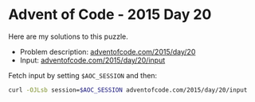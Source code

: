 # Advent of Code - 2015 Day 20
Here are my solutions to this puzzle.

* Problem description: [adventofcode.com/2015/day/20](https://adventofcode.com/2015/day/20)
* Input: [adventofcode.com/2015/day/20/input](https://adventofcode.com/2015/day/20/input)

Fetch input by setting `$AOC_SESSION` and then:
```bash
curl -OJLsb session=$AOC_SESSION adventofcode.com/2015/day/20/input
```
